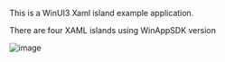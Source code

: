 This is a WinUI3 Xaml island example application.

There are four XAML islands using WinAppSDK version

![image](https://github.com/user-attachments/assets/d2c3b06b-fdeb-450c-9901-d0553fe36e1b)
